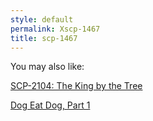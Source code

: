 ```yaml
---
style: default
permalink: Xscp-1467
title: scp-1467
---
```

You may also like:

[SCP-2104: The King by the Tree](http://scp-wiki.net/scp-2104)

[Dog Eat Dog, Part 1](http://scp-wiki.net/dog-eat-dog-part-1)
